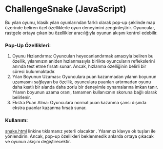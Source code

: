 # ChallengeSnake (JavaScript)
Bu yılan oyunu, klasik yılan oyunlarından farklı olarak pop-up şeklinde map üzerinde beliren özel özelliklerle oyun deneyimini zenginleştirir. Oyuncular, rastgele ortaya çıkan bu özellikler aracılığıyla oyunun akışını kontrol edebilir.
### Pop-Up Özellikleri:
1. Oyunu Hızlandırma: Oyuncuları heyecanlandırmak amacıyla beliren bu özellik, yılanınızın aniden hızlanmasıyla birlikte oyuncuların reflekslerini anında test etme fırsatı sunar. Ancak, hızlanma özelliğinin belirli bir süresi bulunmaktadır.
2. Yılan Boyunun Uzaması: Oyunculara puan kazanmadan yılanın boyunun uzamasını sağlayan bu özellik, oyunculara puanları artırmadan oyunu daha kısıtlı bir alanda daha zorlu bir deneyimle oynamalarına imkan tanır. Yılanın boyunun uzama oranı, tamamen kullanıcının skoruna bağlı olarak belirlenir.
3. Ekstra Puan Alma: Oyunculara normal puan kazanma şansı dışında ekstra puanlar kazanma fırsatı sunar.
### Kullanım:
[snake.html](https://uekrem.github.io/SnakeChallenge/snake.html) linkine tıklamanız yeterli olacaktır . Yılanınızı klavye ok tuşları ile yönlendirin. Ancak, pop-up özellikleri beklenmedik anlarda ortaya çıkacak ve oyunun akışını değiştirecektir.
